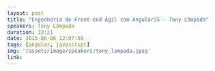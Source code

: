 ```yaml
---
layout: post
title: "Engenharia de Front-end Ágil com AngularJS - Tony Lâmpada"
speakers: Tony Lâmpada
duration: 33:21
date: 2015-06-06 12:07:58
tags: [angular, javascript]
img: '/assets/image/speakers/tony_lampada.jpeg'
link:
---
```

